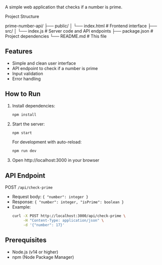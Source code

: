 

A simple web application that checks if a number is prime.

 Project Structure


prime-number-api/
├── public/
│   └── index.html    # Frontend interface
├── src/
│   └── index.js      # Server code and API endpoints
├── package.json      # Project dependencies
└── README.md        # This file


## Features

- Simple and clean user interface
- API endpoint to check if a number is prime
- Input validation
- Error handling

## How to Run

1. Install dependencies:
   ```bash
   npm install
   ```

2. Start the server:
   ```bash
   npm start
   ```

   For development with auto-reload:
   ```bash
   npm run dev
   ```

3. Open http://localhost:3000 in your browser

## API Endpoint

POST `/api/check-prime`
- Request body: `{ "number": integer }`
- Response: `{ "number": integer, "isPrime": boolean }`
- Example:
  ```bash
  curl -X POST http://localhost:3000/api/check-prime \
       -H "Content-Type: application/json" \
       -d '{"number": 17}'
  ```

## Prerequisites

- Node.js (v14 or higher)
- npm (Node Package Manager)


